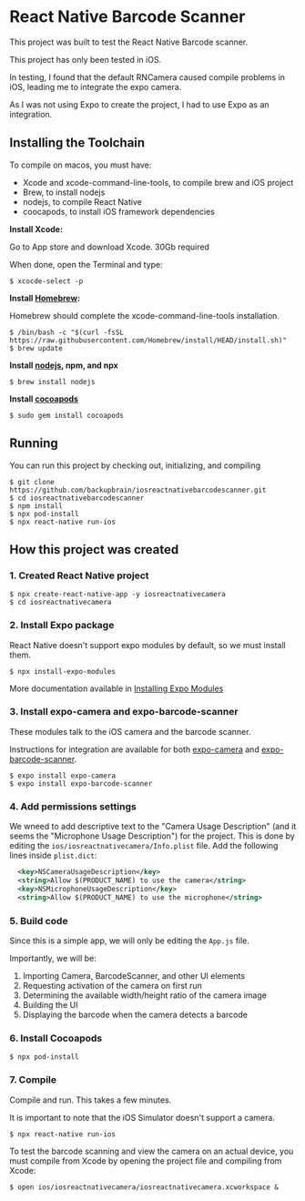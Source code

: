# React Native Barcode Scanner

This project was built to test the React Native Barcode scanner.

This project has only been tested in iOS.

In testing, I found that the default RNCamera caused compile problems in iOS, leading me to integrate the expo camera.

As I was not using Expo to create the project, I had to use Expo as an integration.

## Installing the Toolchain

To compile on macos, you must have:
* Xcode and xcode-command-line-tools, to compile brew and iOS project
* Brew, to install nodejs
* nodejs, to compile React Native
* coocapods, to install iOS framework dependencies

**Install Xcode:**

Go to App store and download Xcode. 30Gb required

When done, open the Terminal and type:

```
$ xcocde-select -p
```

**Install [Homebrew](https://brew.sh/):**

Homebrew should complete the xcode-command-line-tools installation.

```console
$ /bin/bash -c "$(curl -fsSL https://raw.githubusercontent.com/Homebrew/install/HEAD/install.sh)"
$ brew update
```

**Install [nodejs](https://nodejs.org/), npm, and npx**
```console
$ brew install nodejs
```

**Install [cocoapods](https://cocoapods.org/)**

```console
$ sudo gem install cocoapods
```


## Running

You can run this project by checking out, initializing, and compiling

```console
$ git clone https://github.com/backupbrain/iosreactnativebarcodescanner.git
$ cd iosreactnativebarcodescanner
$ npm install
$ npx pod-install
$ npx react-native run-ios
```

## How this project was created

### 1. Created React Native project

```console
$ npx create-react-native-app -y iosreactnativecamera
$ cd iosreactnativecamera
```

### 2. Install Expo package 

React Native doesn't support expo modules by default, so we must install them.

```console
$ npx install-expo-modules
```

More documentation available in [Installing Expo Modules](https://docs.expo.dev/bare/installing-expo-modules/)

### 3. Install expo-camera and expo-barcode-scanner

These modules talk to the iOS camera and the barcode scanner.

Instructions for integration are available for both [expo-camera](https://github.com/expo/expo/tree/master/packages/expo-camera) and [expo-barcode-scanner](https://github.com/expo/expo/tree/master/packages/expo-barcode-scanner).

```console
$ expo install expo-camera
$ expo install expo-barcode-scanner
```

### 4. Add permissions settings

We wneed to add descriptive text to the "Camera Usage Description" (and it seems the "Microphone Usage Description") for the project. This is done by editing the `ios/iosreactnativecamera/Info.plist` file. Add the following lines inside `plist.dict`:

```xml
  <key>NSCameraUsageDescription</key>
  <string>Allow $(PRODUCT_NAME) to use the camera</string>
  <key>NSMicrophoneUsageDescription</key>
  <string>Allow $(PRODUCT_NAME) to use the microphone</string>
```

### 5. Build code

Since this is a simple app, we will only be editing the `App.js` file.

Importantly, we will be:
1. Importing Camera, BarcodeScanner, and other UI elements
2. Requesting activation of the camera on first run
3. Determining the available width/height ratio of the camera image
4. Building the UI
5. Displaying the barcode when the camera detects a barcode

### 6. Install Cocoapods

```console
$ npx pod-install
```

### 7. Compile

Compile and run. This takes a few minutes.

It is important to note that the iOS Simulator doesn't support a camera.

```console
$ npx react-native run-ios
```

To test the barcode scanning and view the camera on an actual device, you must compile from Xcode by opening the project file and compiling from Xcode:

```
$ open ios/iosreactnativecamera/iosreactnativecamera.xcworkspace &
```
